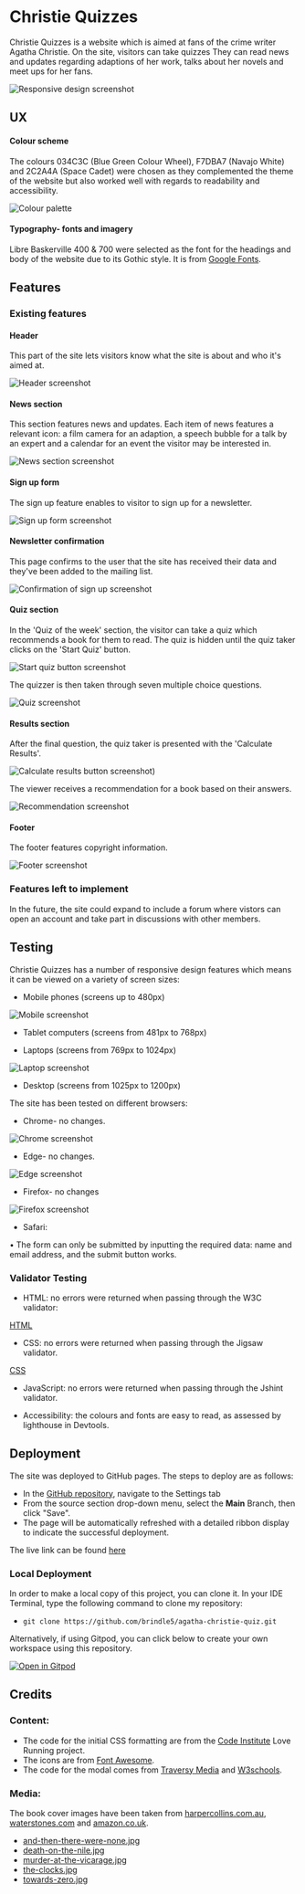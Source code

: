 # **Christie Quizzes**

Christie Quizzes is a website which is aimed at fans of the crime writer Agatha Christie. On the site, visitors can take quizzes They can read news and updates regarding adaptions of her work, talks about her novels and meet ups for her fans.

![Responsive design screenshot](documentation/responsive_screenshot.png)

## **UX**

#### **Colour scheme**

The colours 034C3C (Blue Green Colour Wheel), F7DBA7 (Navajo White) and 2C2A4A (Space Cadet) were chosen as they complemented the theme of the website but also worked well with regards to readability and accessibility.

![Colour palette](documentation/colour_palette.png)

#### **Typography- fonts and imagery**

Libre Baskerville 400 & 700 were selected as the font for the headings and body of the website due to its Gothic style. It is from [Google Fonts](https://fonts.google.com/specimen/Libre+Baskerville).

## **Features**

### Existing features

####  Header

This part of the site lets visitors know what the site is about and who it's aimed at.

![Header screenshot](documentation/header_section.png)

#### News section

This section features news and updates. Each item of news features a relevant icon: a film camera for an adaption, a speech bubble for a talk by an expert and a calendar for an event the visitor may be interested in.

![News section screenshot](documentation/news_section.png)

#### Sign up form

The sign up feature enables to visitor to sign up for a newsletter.

![Sign up form screenshot](documentation/sign_up_form.png)

#### Newsletter confirmation

This page confirms to the user that the site has received their data and they've been added to the mailing list.

![Confirmation of sign up screenshot](documentation/newsletter_confirmation.png)

#### Quiz section

In the 'Quiz of the week' section, the visitor can take a quiz which recommends a book for them to read. The quiz is hidden until the quiz taker clicks on the 'Start Quiz' button. 

![Start quiz button screenshot](documentation/start_quiz_section.png)

The quizzer is then taken through seven multiple choice questions.

![Quiz screenshot](documentation/quiz_section.png)

#### Results section

After the final question, the quiz taker is presented with the 'Calculate Results'. 

![Calculate results button screenshot](documentation/calculate_results.png))

The viewer receives a recommendation for a book based on their answers.

![Recommendation screenshot](documentation/recommendation.png)

#### Footer

The footer features copyright information.

![Footer screenshot](documentation/footer.png)

### Features left to implement

In the future, the site could expand to include a forum where vistors can open an account and take part in discussions with other members.

## **Testing**

Christie Quizzes has a number of responsive design features which means it can be viewed on a variety of screen sizes:

* Mobile phones (screens up to 480px)

![Mobile screenshot](documentation/mobile_screenshot.jpg)

* Tablet computers (screens from 481px to 768px)

* Laptops (screens from 769px to 1024px)

![Laptop screenshot](documentation/laptop_screenshot.png)

* Desktop (screens from 1025px to 1200px)

The site has been tested on different browsers: 

* Chrome- no changes.

![Chrome screenshot](documentation/chrome_screenshot.png)

* Edge- no changes.

![Edge screenshot](documentation/edge_screenshot.png)

* Firefox- no changes

![Firefox screenshot](documentation/firefox_screenshot.png)

* Safari:

•	The form can only be submitted by inputting the required data: name and email address, and the submit button works.



### Validator Testing

* HTML: no errors were returned when passing through the W3C validator: 

[HTML](https://validator.w3.org/nu/?doc=https%3A%2F%2Fbrindle5.github.io%2Fagatha-christie-quiz%2F)

* CSS: no errors were returned when passing through the Jigsaw validator.

[CSS](https://jigsaw.w3.org/css-validator/validator?uri=https%3A%2F%2Fbrindle5.github.io%2Fagatha-christie-quiz)

* JavaScript: no errors were returned when passing through the Jshint validator.

* Accessibility: the colours and fonts are easy to read, as assessed by lighthouse in Devtools. 

## **Deployment**

The site was deployed to GitHub pages. The steps to deploy are as follows: 
* In the [GitHub repository](https://github.com/brindle5/agatha-christie-qiiz/), navigate to the Settings tab 
* From the source section drop-down menu, select the **Main** Branch, then click "Save".
* The page will be automatically refreshed with a detailed ribbon display to indicate the successful deployment.

The live link can be found [here](https://brindle5.github.io/agatha-christie-quiz/)

### Local Deployment

In order to make a local copy of this project, you can clone it. In your IDE Terminal, type the following command to clone my repository:

- `git clone https://github.com/brindle5/agatha-christie-quiz.git`

Alternatively, if using Gitpod, you can click below to create your own workspace using this repository.

[![Open in Gitpod](https://gitpod.io/button/open-in-gitpod.svg)](https://gitpod.io/#https://github.com/brindle5/agatha-christie-quiz)

## **Credits**

###  Content:

* The code for the initial CSS formatting are from the [Code Institute](https://codeinstitute.net/global/) Love Running project.
* The icons are from [Font Awesome](https://fontawesome.com/).
* The code for the modal comes from [Traversy Media](https://www.youtube.com/watch?v=6ophW7Ask_0&t=1347s) and [W3schools](https://www.w3schools.com/howto/howto_css_modals.asp).

###	Media:

The book cover images have been taken from [harpercollins.com.au](https://www.harpercollins.com.au/), [waterstones.com](https://www.waterstones.com/) and [amazon.co.uk](https://www.amazon.co.uk/ref=nav_logo).

* [and-then-there-were-none.jpg](https://i.harperapps.com/hcanz/covers/9780008123208/y648.jpg)
* [death-on-the-nile.jpg](https://i.harperapps.com/hcanz/covers/9780008328931/y648.jpg)
* [murder-at-the-vicarage.jpg](https://www.waterstones.com/book/the-murder-at-the-vicarage/agatha-christie//9780008255732)
* [the-clocks.jpg](https://www.waterstones.com/book/the-clocks/agatha-christie/9780008129590?ebr=1)
* [towards-zero.jpg](https://www.amazon.co.uk/Towards-Zero-Agatha-Christie/dp/0008196311)


